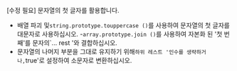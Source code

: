 [수정 필요]
문자열의 첫 글자를 활용합니다.

- 배열 파괴 및`string.prototype.touppercase ()`를 사용하여 문자열의 첫 글자를 대문자로 사용하십시오.
-`array.prototype.join ()`를 사용하여 자본화 된 '첫 번째'를 문자의`... rest '와 결합하십시오.
- 문자열의 나머지 부분을 그대로 유지하기 위해`하위 레스트 '인수를 생략하거나,`true'로 설정하여 소문자로 변환하십시오.